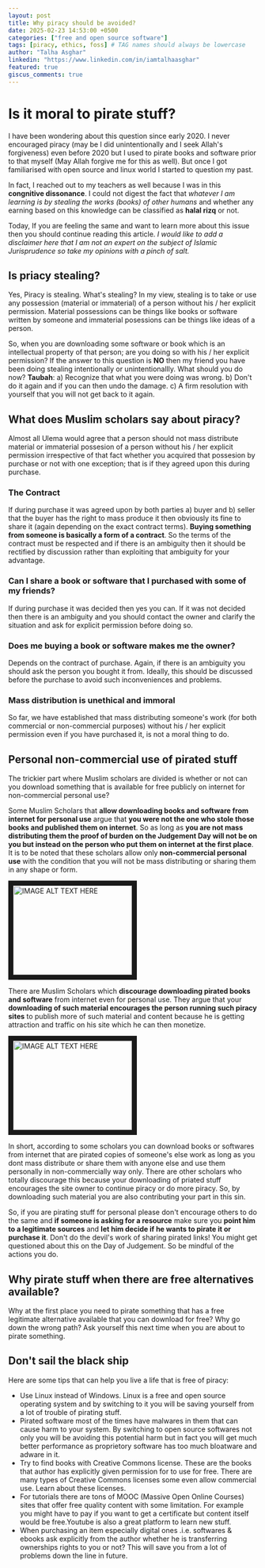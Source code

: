 ```yaml
---
layout: post
title: Why piracy should be avoided?
date: 2025-02-23 14:53:00 +0500
categories: ["free and open source software"]
tags: [piracy, ethics, foss] # TAG names should always be lowercase
author: "Talha Asghar"
linkedin: "https://www.linkedin.com/in/iamtalhaasghar"
featured: true
giscus_comments: true
---
```


# Is it moral to pirate stuff?

I have been wondering about this question since early 2020. I never encouraged piracy (may be I did unintentionally and I seek Allah's forgiveness) even before 2020 but I used to pirate books and software prior to that myself (May Allah forgive me for this as well).
But once I got familiarised with open source and linux world I started to question my past.

In fact, I reached out to my teachers as well because I was in this **congnitive dissonance**. I could not digest the fact that
_whatever I am learning is by stealing the works (books) of other humans_ and whether any earning based on this knowledge can be classified as **halal rizq** or not.

Today, If you are feeling the same and want to learn more about this issue then you should continue reading this article. _I would like to add a disclaimer here that I am not an expert on the subject of Islamic Jurisprudence so take my opinions with a pinch of salt._

## Is priacy stealing?

Yes, Piracy is stealing. What's stealing? In my view, stealing is to take or use any possession (material or immaterial) of a person without his / her explicit permission. Material possessions can be things like books or software written by someone and immaterial posessions can be things like
ideas of a person.

So, when you are downloading some software or book which is an intellectual property of that person; are you doing so with his / her explicit permission? If the answer to this question is **NO** then my friend you have been doing stealing intentionally or unintentionallly. What should you do now? **Taubah**: a) Recognize that what you were doing was wrong. b) Don't do it again and if you can then undo the damage. c) A firm resolution with yourself that you will not get back to it again.

## What does Muslim scholars say about piracy?

Almost all Ulema would agree that a person should not mass distribute material or immaterial possesion of a person without his / her explicit permission irrespective of that fact whether you acquired that possesion by purchase or not with one exception; that is if they agreed upon this during purchase.

### The Contract

If during purchase it was agreed upon by both parties a) buyer and b) seller that the buyer has the right to mass produce it then obviously its fine to share it (again depending on the exact contract terms). **Buying something from someone is basically a form of a contract**. So the terms of the contract must be respected and if there is an ambiguity then it should be rectified by discussion rather than exploiting that ambiguity for your advantage.

### Can I share a book or software that I purchased with some of my friends?

If during purchase it was decided then yes you can. If it was not decided then there is an ambiguity and you should contact the owner and clarify the situation and ask for explicit permission before doing so.

### Does me buying a book or software makes me the owner?

Depends on the contract of purchase. Again, if there is an ambiguity you should ask the person you bought it from. Ideally, this should be discussed before the purchase to avoid such inconveniences and problems.

### Mass distribution is unethical and immoral

So far, we have established that mass distributing someone's work (for both commercial or non-commercial purposes) without his / her explicit permission even if you have purchased it, is not a moral thing to do.

## Personal non-commercial use of pirated stuff

The trickier part where Muslim scholars are divided is whether or not can you download something that is available for free publicly on internet for non-commercial personal use?

Some Muslim Scholars that **allow downloading books and software from internet for personal use** argue that **you were not the one who stole those books and published them on internet**. So as long as **you are not mass distributing them the proof of burden on the Judgement Day will not be on you but instead on the person who put them on internet at the first place**. It is to be noted that these scholars allow only **non-commercial personal use** with the condition that you will not be mass distributing or sharing them in any shape or form.

<a href="http://www.youtube.com/watch?feature=player_embedded&v=itBNcwRpvE4" target="_blank"><img src="http://img.youtube.com/vi/itBNcwRpvE4/0.jpg" alt="IMAGE ALT TEXT HERE" width="240" height="180" border="10" /></a>

There are Muslim Scholars which **discourage downloading pirated books and software** from internet even for personal use. They argue that your **downloading of such material encourages the person running such piracy sites** to publish
more of such material and content because he is getting attraction and traffic on his site which he can then monetize.

<a href="http://www.youtube.com/watch?feature=player_embedded&v=cQaoFgg0u-o" target="_blank"><img src="http://img.youtube.com/vi/cQaoFgg0u-o/0.jpg" alt="IMAGE ALT TEXT HERE" width="240" height="180" border="10" /></a>

In short, according to some scholars you can download books or softwares from internet that are pirated copies of someone's else work as long as you dont mass distribute or share them with anyone else and use them personally in non-commercially way only. There are other scholars who totally discourage this because your downloading of priated stuff encourages the site owner to continue piracy or do more piracy. So, by downloading such material you are also
contributing your part in this sin.

So, if you are pirating stuff for personal please don't encourage others to do the same and **if someone is asking for a resource** make sure you **point him to a legitimate sources** and **let him decide if he wants to pirate it or purchase it**. Don't do the devil's work of sharing pirated links! You might get questioned about this on the Day of Judgement. So be mindful of the actions you do.

## Why pirate stuff when there are free alternatives available?

Why at the first place you need to pirate something that has a free legitimate alternative available that you can download for free? Why go down the wrong path? Ask yourself this next time when you are about to pirate something.

## Don't sail the black ship

Here are some tips that can help you live a life that is free of piracy:

- Use Linux instead of Windows. Linux is a free and open source operating system and by switching to it you will be saving yourself from a lot of trouble of pirating stuff.
- Pirated software most of the times have malwares in them that can cause harm to your system. By switching to open source softwares not only you will be avoiding this potential harm but in fact you will get much better performance as proprietory software has too much bloatware and adware in it.
- Try to find books with Creative Commons license. These are the books that author has explicitly given permission for to use for free. There are many types of Creative Commons licenses some even allow commercial use. Learn about these licenses.
- For tutorials there are tons of MOOC (Massive Open Online Courses) sites that offer free quality content with some limitation. For example you might have to pay if you want to get a certificate but content itself would be free.Youtube is also a great platform to learn new stuff.
- When purchasing an item especially digital ones .i.e. softwares & ebooks ask explicitly from the author whether he is transferring ownerships rights to you or not? This will save you from a lot of problems down the line in future.